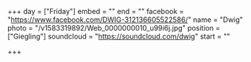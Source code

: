 +++
day = ["Friday"]
embed = ""
end = ""
facebook = "https://www.facebook.com/DWIG-312136605522586/"
name = "Dwig"
photo = "/v1583319892/Web_0000000010_u99i6j.jpg"
position = ["Giegling"]
soundcloud = "https://soundcloud.com/dwig"
start = ""

+++
